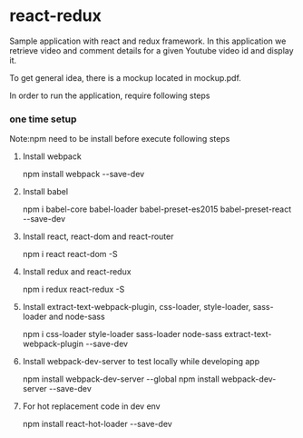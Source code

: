 # react-redux
Sample application with react and redux framework. In this application we retrieve video and comment details for a given Youtube video id and display it.

To get general idea, there is a mockup located in mockup.pdf.

In order to run the application, require following steps

### one time setup

Note:npm need to be install before execute following steps

1) Install webpack

   npm install webpack --save-dev

2) Install babel

    npm i babel-core babel-loader babel-preset-es2015 babel-preset-react --save-dev

3) Install react, react-dom and react-router

    npm i react react-dom -S

5) Install redux and react-redux

    npm i redux react-redux -S

6) Install extract-text-webpack-plugin, css-loader, style-loader, sass-loader and node-sass

    npm i css-loader style-loader sass-loader node-sass extract-text-webpack-plugin --save-dev

7) Install webpack-dev-server to test locally while developing app

    npm install webpack-dev-server --global
    npm install webpack-dev-server --save-dev

8) For hot replacement code in dev env

    npm install react-hot-loader --save-dev


